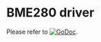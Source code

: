 # BME280 driver

Please refer to
[![GoDoc](https://godoc.org/github.com/maruel/dlibox/go/pio/devices/bme280?status.svg)](https://godoc.org/github.com/maruel/dlibox/go/pio/devices/bme280).
